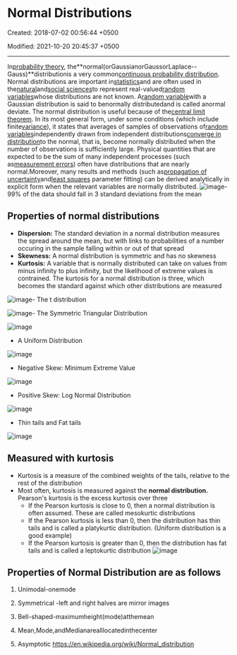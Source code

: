 # Normal Distributions

Created: 2018-07-02 00:56:44 +0500

Modified: 2021-10-20 20:45:37 +0500

---

In[probability theory](https://en.wikipedia.org/wiki/Probability_theory), the**normal(orGaussianorGaussorLaplace--Gauss)**distributionis a very common[continuous probability distribution](https://en.wikipedia.org/wiki/Continuous_probability_distribution). Normal distributions are important in[statistics](https://en.wikipedia.org/wiki/Statistics)and are often used in the[natural](https://en.wikipedia.org/wiki/Natural_science)and[social sciences](https://en.wikipedia.org/wiki/Social_science)to represent real-valued[random variables](https://en.wikipedia.org/wiki/Random_variable)whose distributions are not known. A[random variable](https://en.wikipedia.org/wiki/Random_variable)with a Gaussian distribution is said to benormally distributedand is called anormal deviate.
The normal distribution is useful because of the[central limit theorem](https://en.wikipedia.org/wiki/Central_limit_theorem). In its most general form, under some conditions (which include finite[variance](https://en.wikipedia.org/wiki/Variance)), it states that averages of samples of observations of[random variables](https://en.wikipedia.org/wiki/Random_variables)independently drawn from independent distributions[converge in distribution](https://en.wikipedia.org/wiki/Convergence_in_distribution)to the normal, that is, become normally distributed when the number of observations is sufficiently large. Physical quantities that are expected to be the sum of many independent processes (such as[measurement errors](https://en.wikipedia.org/wiki/Measurement_error)) often have distributions that are nearly normal.Moreover, many results and methods (such as[propagation of uncertainty](https://en.wikipedia.org/wiki/Propagation_of_uncertainty)and[least squares](https://en.wikipedia.org/wiki/Least_squares) parameter fitting) can be derived analytically in explicit form when the relevant variables are normally distributed.
![image](media/Normal-Distributions-image1.jpeg)-   99% of the data should fall in 3 standard deviations from the mean

## Properties of normal distributions

- **Dispersion:** The standard deviation in a normal distribution measures the spread around the mean, but with links to probabilities of a number occuring in the sample falling within or out of that spread
- **Skewness:** A normal distribution is symmetric and has no skewness
- **Kurtosis:** A variable that is normally distributed can take on values from minus infinity to plus infinity, but the likelihood of extreme values is contrained. The kurtosis for a normal distribution is three, which becomes the standard against which other distributions are measured

![image](media/Normal-Distributions-image2.jpeg)-   The t distribution

![image](media/Normal-Distributions-image3.jpg)-   The Symmetric Triangular Distribution

![image](media/Normal-Distributions-image4.jpg)

- A Uniform Distribution

![image](media/Normal-Distributions-image5.jpg)

- Negative Skew: Minimum Extreme Value

![image](media/Normal-Distributions-image6.jpeg)

- Positive Skew: Log Normal Distribution

![image](media/Normal-Distributions-image7.jpeg)

- Thin tails and Fat tails

![image](media/Normal-Distributions-image8.jpeg)

## Measured with kurtosis

- Kurtosis is a measure of the combined weights of the tails, relative to the rest of the distribution
- Most often, kurtosis is measured against the **normal distribution.** Pearson's kurtosis is the excess kurtosis over three
  - If the Pearson kurtosis is close to 0, then a normal distribution is often assumed. These are called mesokurtic distributions
  - If the Pearson kurtosis is less than 0, then the distribution has thin tails and is called a platykurtic distribution. (Uniform distribution is a good example)
  - If the Pearson kurtosis is greater than 0, then the distribution has fat tails and is called a leptokurtic distribution
![image](media/Normal-Distributions-image9.jpeg)

## Properties of Normal Distribution are as follows

1. Unimodal-onemode

2. Symmetrical -left and right halves are mirror images

3. Bell-shaped-maximumheight(mode)atthemean

4. Mean,Mode,andMedianarealllocatedinthecenter

5. Asymptotic
<https://en.wikipedia.org/wiki/Normal_distribution>
